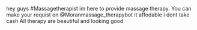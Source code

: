 hey guys #Massagetherapist
im here to provide massage therapy.
You can make your requist on @Moranmassage_therapybot
it affodable 
i dont take cash 
All therapy are beautiful and looking good 
